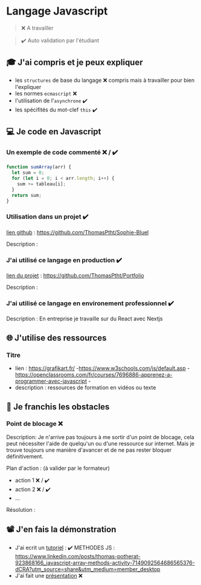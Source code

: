 # Langage Javascript

> ❌ A travailler

> ✔️ Auto validation par l'étudiant

## 🎓 J'ai compris et je peux expliquer

- les `structures` de base du langage ❌ compris mais à travailler pour bien l'expliquer
- les normes `ecmascript` ❌ 
- l'utilisation de l'`asynchrone`  ✔️
- les spécifités du mot-clef `this`  ✔️

## 💻 Je code en Javascript

### Un exemple de code commenté ❌ / ✔️

```javascript
function sumArray(arr) {
  let sum = 0;
  for (let i = 0; i < arr.length; i++) {
    sum += tableau[i];
  }
  return sum;
}
```

### Utilisation dans un projet  ✔️

[lien github](...) : https://github.com/ThomasPtht/Sophie-Bluel

Description :

### J'ai utilisé ce langage en production  ✔️

[lien du projet](...) : https://github.com/ThomasPtht/Portfolio

Description :

### J'ai utilisé ce langage en environement professionnel  ✔️

Description : En entreprise je travaille sur du React avec Nextjs

## 🌐 J'utilise des ressources

### Titre

- lien : https://grafikart.fr/  -https://www.w3schools.com/js/default.asp -  https://openclassrooms.com/fr/courses/7696886-apprenez-a-programmer-avec-javascript  - 
- description : ressources de formation en vidéos ou texte

## 🚧 Je franchis les obstacles

### Point de blocage ❌ 

Description: Je n'arrive pas toujours à me sortir d'un point de blocage, cela peut nécessiter l'aide de quelqu'un ou d'une ressource sur internet. Mais je trouve toujours une manière d'avancer et de ne pas rester bloquer définitivement.

Plan d'action : (à valider par le formateur)

- action 1 ❌ / ✔️
- action 2 ❌ / ✔️
- ...

Résolution :

## 📽️ J'en fais la démonstration

- J'ai ecrit un [tutoriel](...) : ✔️ METHODES JS : https://www.linkedin.com/posts/thomas-potherat-923868166_javascript-array-methods-activity-7149092564686565376-dCRA?utm_source=share&utm_medium=member_desktop
- J'ai fait une [présentation](...) ❌ 

